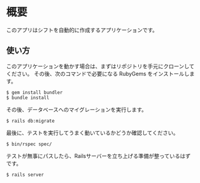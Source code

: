 # 概要
このアプリはシフトを自動的に作成するアプリケーションです。

## 使い方

このアプリケーションを動かす場合は、まずはリポジトリを手元にクローンしてください。
その後、次のコマンドで必要になる RubyGems をインストールします。

```
$ gem install bundler
$ bundle install
```

その後、データベースへのマイグレーションを実行します。

```
$ rails db:migrate
```

最後に、テストを実行してうまく動いているかどうか確認してください。

```
$ bin/rspec spec/
```

テストが無事にパスしたら、Railsサーバーを立ち上げる準備が整っているはずです。

```
$ rails server